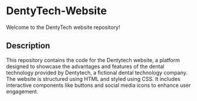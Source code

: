 # DentyTech-Website
Welcome to the DentyTech website repository!

## Description
This repository contains the code for the Dentytech website, a platform designed to showcase the advantages and features of the dental technology provided by Dentytech, a fictional dental technology company. The website is structured using HTML and styled using CSS. It includes interactive components like buttons and social media icons to enhance user engagement.
